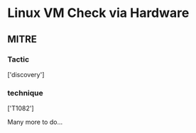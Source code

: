 # Linux VM Check via Hardware

## MITRE

### Tactic
['discovery']

### technique
['T1082']

Many more to do...
